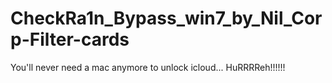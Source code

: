 # CheckRa1n_Bypass_win7_by_Nil_Corp-Filter-cards
You'll never need a mac anymore to unlock icloud... HuRRRReh!!!!!!
